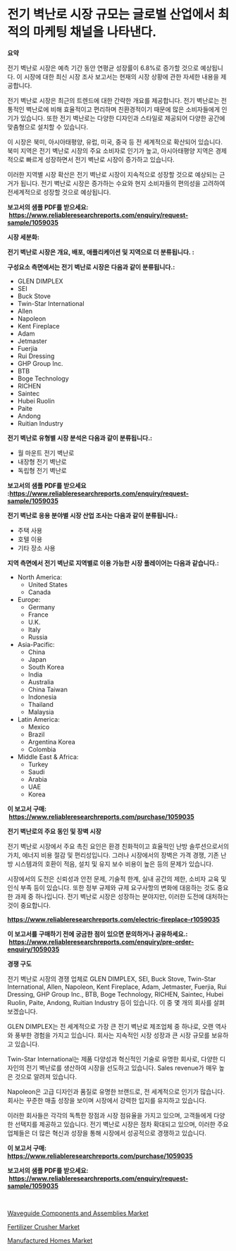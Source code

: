 <p><h1>전기 벽난로 시장 규모는 글로벌 산업에서 최적의 마케팅 채널을 나타낸다.</h1></p><p><strong>요약</strong></p>
<p><p>전기 벽난로 시장은 예측 기간 동안 연평균 성장률이 6.8%로 증가할 것으로 예상됩니다. 이 시장에 대한 최신 시장 조사 보고서는 현재의 시장 상황에 관한 자세한 내용을 제공합니다.</p><p>전기 벽난로 시장은 최근의 트렌드에 대한 간략한 개요를 제공합니다. 전기 벽난로는 전통적인 벽난로에 비해 효율적이고 편리하며 친환경적이기 때문에 많은 소비자들에게 인기가 있습니다. 또한 전기 벽난로는 다양한 디자인과 스타일로 제공되어 다양한 공간에 맞춤형으로 설치할 수 있습니다.</p><p>이 시장은 북미, 아시아태평양, 유럽, 미국, 중국 등 전 세계적으로 확산되어 있습니다. 북미 지역은 전기 벽난로 시장의 주요 소비자로 인기가 높고, 아시아태평양 지역은 경제적으로 빠르게 성장하면서 전기 벽난로 시장이 증가하고 있습니다.</p><p>이러한 지역별 시장 확산은 전기 벽난로 시장이 지속적으로 성장할 것으로 예상되는 근거가 됩니다. 전기 벽난로 시장은 증가하는 수요와 현지 소비자들의 편의성을 고려하여 전세계적으로 성장할 것으로 예상됩니다.</p></p>
<p><strong>보고서의 샘플 PDF를 받으세요: &nbsp;<a href="https://www.reliableresearchreports.com/enquiry/request-sample/1059035">https://www.reliableresearchreports.com/enquiry/request-sample/1059035</a></strong></p>
<p><strong>시장 세분화:</strong></p>
<p><strong> 전기 벽난로 시장은 개요, 배포, 애플리케이션 및 지역으로 더 분류됩니다. :</strong></p>
<p><strong>구성요소 측면에서는 전기 벽난로 시장은 다음과 같이 분류됩니다.:</strong></p>
<p><ul><li>GLEN DIMPLEX</li><li>SEI</li><li>Buck Stove</li><li>Twin-Star International</li><li>Allen</li><li>Napoleon</li><li>Kent Fireplace</li><li>Adam</li><li>Jetmaster</li><li>Fuerjia</li><li>Rui Dressing</li><li>GHP Group Inc.</li><li>BTB</li><li>Boge Technology</li><li>RICHEN</li><li>Saintec</li><li>Hubei Ruolin</li><li>Paite</li><li>Andong</li><li>Ruitian Industry</li></ul></p>
<p><strong> 전기 벽난로 유형별 시장 분석은 다음과 같이 분류됩니다.:</strong></p>
<p><ul><li>월 마운트 전기 벽난로</li><li>내장형 전기 벽난로</li><li>독립형 전기 벽난로</li></ul></p>
<p><strong>보고서의 샘플 PDF를 받으세요 :<a href="https://www.reliableresearchreports.com/enquiry/request-sample/1059035">https://www.reliableresearchreports.com/enquiry/request-sample/1059035</a></strong></p>
<p><strong> 전기 벽난로 응용 분야별 시장 산업 조사는 다음과 같이 분류됩니다.:</strong></p>
<p><ul><li>주택 사용</li><li>호텔 이용</li><li>기타 장소 사용</li></ul></p>
<p><strong>지역 측면에서 전기 벽난로 지역별로 이용 가능한 시장 플레이어는 다음과 같습니다.:</strong></p>
<p><ul>
    <li>
        North America:
        <ul>
            <li>United States</li>
            <li>Canada</li>
        </ul>
    </li>
    <li>
        Europe:
        <ul>
            <li>Germany</li>
            <li>France</li>
            <li>U.K.</li>
            <li>Italy</li>
            <li>Russia</li>
        </ul>
    </li>
    <li>
        Asia-Pacific:
        <ul>
            <li>China</li>
            <li>Japan</li>
            <li>South Korea</li>
            <li>India</li>
            <li>Australia</li>
            <li>China Taiwan</li>
            <li>Indonesia</li>
            <li>Thailand</li>
            <li>Malaysia</li>
        </ul>
    </li>
    <li>
        Latin America:
        <ul>
            <li>Mexico</li>
            <li>Brazil</li>
            <li>Argentina Korea</li>
            <li>Colombia</li>
        </ul>
    </li>
    <li>
        Middle East & Africa:
        <ul>
            <li>Turkey</li>
            <li>Saudi</li>
            <li>Arabia</li>
            <li>UAE</li>
            <li>Korea</li>
        </ul>
    </li>
    </ul></p>
<p><strong>이 보고서 구매: &nbsp;<a href="https://www.reliableresearchreports.com/purchase/1059035">https://www.reliableresearchreports.com/purchase/1059035</a></strong></p>
<p><strong>전기 벽난로의 주요 동인 및 장벽 시장</strong></p>
<p><p>전기 벽난로 시장에서 주요 촉진 요인은 환경 친화적이고 효율적인 난방 솔루션으로서의 가치, 에너지 비용 절감 및 편리성입니다. 그러나 시장에서의 장벽은 가격 경쟁, 기존 난방 시스템과의 호환이 적음, 설치 및 유지 보수 비용이 높은 등의 문제가 있습니다.</p><p>시장에서의 도전은 신뢰성과 안전 문제, 기술적 한계, 실내 공간의 제한, 소비자 교육 및 인식 부족 등이 있습니다. 또한 정부 규제와 규제 요구사항의 변화에 대응하는 것도 중요한 과제 중 하나입니다. 전기 벽난로 시장은 성장하는 분야지만, 이러한 도전에 대처하는 것이 중요합니다.</p></p>
<p><strong><a href="https://www.reliableresearchreports.com/electric-fireplace-r1059035">https://www.reliableresearchreports.com/electric-fireplace-r1059035</a></strong></p>
<p><strong>이 보고서를 구매하기 전에 궁금한 점이 있으면 문의하거나 공유하세요.: &nbsp;<a href="https://www.reliableresearchreports.com/enquiry/pre-order-enquiry/1059035">https://www.reliableresearchreports.com/enquiry/pre-order-enquiry/1059035</a></strong></p>
<p><strong>경쟁 구도</strong></p>
<p><p>전기 벽난로 시장의 경쟁 업체로 GLEN DIMPLEX, SEI, Buck Stove, Twin-Star International, Allen, Napoleon, Kent Fireplace, Adam, Jetmaster, Fuerjia, Rui Dressing, GHP Group Inc., BTB, Boge Technology, RICHEN, Saintec, Hubei Ruolin, Paite, Andong, Ruitian Industry 등이 있습니다. 이 중 몇 개의 회사를 살펴보겠습니다.</p><p>GLEN DIMPLEX는 전 세계적으로 가장 큰 전기 벽난로 제조업체 중 하나로, 오랜 역사와 풍부한 경험을 가지고 있습니다. 회사는 지속적인 시장 성장과 큰 시장 규모를 보유하고 있습니다.</p><p>Twin-Star International는 제품 다양성과 혁신적인 기술로 유명한 회사로, 다양한 디자인의 전기 벽난로를 생산하여 시장을 선도하고 있습니다. Sales revenue가 매우 높은 것으로 알려져 있습니다.</p><p>Napoleon은 고급 디자인과 품질로 유명한 브랜드로, 전 세계적으로 인기가 많습니다. 회사는 꾸준한 매출 성장을 보이며 시장에서 강력한 입지를 유지하고 있습니다.</p><p>이러한 회사들은 각각의 독특한 장점과 시장 점유율을 가지고 있으며, 고객들에게 다양한 선택지를 제공하고 있습니다. 전기 벽난로 시장은 점차 확대되고 있으며, 이러한 주요 업체들은 더 많은 혁신과 성장을 통해 시장에서 성공적으로 경쟁하고 있습니다.</p></p>
<p><strong>이 보고서 구매: &nbsp; <a href="https://www.reliableresearchreports.com/purchase/1059035">https://www.reliableresearchreports.com/purchase/1059035</a></strong></p>
<p><strong>보고서의 샘플 PDF를 받으세요: &nbsp;<a href="https://www.reliableresearchreports.com/enquiry/request-sample/1059035">https://www.reliableresearchreports.com/enquiry/request-sample/1059035</a></strong><strong></strong></p>
<p>&nbsp;</p>
<p><p><a href="https://github.com/ruddyyedelwadw/Market-Research-Report-List-2/blob/main/waveguide-components-and-assemblies-market.md">Waveguide Components and Assemblies Market</a></p><p><a href="https://github.com/jaidynmorantestelletmjzya/Market-Research-Report-List-2/blob/main/fertilizer-crusher-market.md">Fertilizer Crusher Market</a></p><p><a href="https://github.com/juniordelafrance/Market-Research-Report-List-3/blob/main/manufactured-homes-market.md">Manufactured Homes Market</a></p></p>